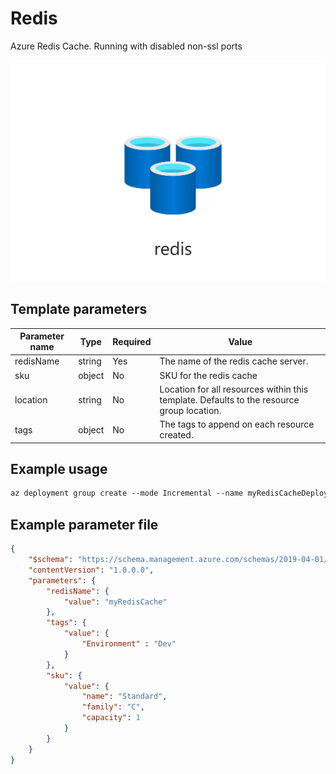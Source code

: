 # Redis

Azure Redis Cache. Running with disabled non-ssl ports

![Resource view](overview.png)

## Template parameters

| Parameter name | Type   | Required | Value                                                                                     |
|----------------|--------|----------|-------------------------------------------------------------------------------------------|
| redisName      | string | Yes      | The name of the redis cache server.                                                       |
| sku            | object | No       | SKU for the redis cache                                                                   |
| location       | string | No       | Location for all resources within this template. Defaults to the resource group location. |
| tags           | object | No       | The tags to append on each resource created.                                              |


## Example usage

``` ps
az deployment group create --mode Incremental --name myRedisCacheDeployment --resource-group myResourceGroup --template-file ./azuredeploy.json --template-uri "https://raw.githubusercontent.com/equinor/ioc-shared-infrastructure/master/resources/resourceRedis/azuredeploy.jsonc"
```

## Example parameter file

``` json
{
    "$schema": "https://schema.management.azure.com/schemas/2019-04-01/deploymentParameters.json#",
    "contentVersion": "1.0.0.0",
    "parameters": {
        "redisName": {
            "value": "myRedisCache"
        },
        "tags": {
            "value": {
                "Environment" : "Dev"
            }
        },
        "sku": {
            "value": {
                "name": "Standard",
                "family": "C",
                "capacity": 1
            }
        }
    }
}
```
